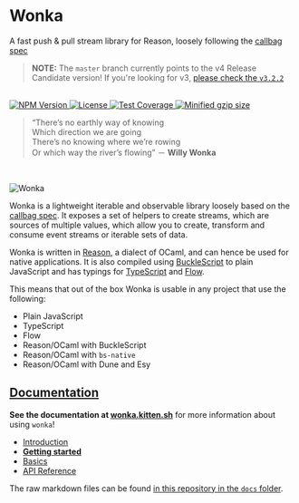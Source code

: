 # Wonka

A fast push & pull stream library for Reason, loosely following the [callbag spec](https://github.com/callbag/callbag)

> **NOTE:** The `master` branch currently points to the v4 Release Candidate version!
> If you're looking for v3, [please check the `v3.2.2`](https://github.com/kitten/wonka/tree/v3.2.2)

<br>
<a href="https://npmjs.com/package/wonka">
  <img alt="NPM Version" src="https://img.shields.io/npm/v/wonka.svg" />
</a>
<a href="https://npmjs.com/package/wonka">
  <img alt="License" src="https://img.shields.io/npm/l/wonka.svg" />
</a>
<a href="https://coveralls.io/github/kitten/wonka?branch=master">
  <img src="https://coveralls.io/repos/github/kitten/wonka/badge.svg?branch=master" alt="Test Coverage" />
</a>
<a href="https://bundlephobia.com/result?p=wonka">
  <img alt="Minified gzip size" src="https://img.shields.io/bundlephobia/minzip/wonka.svg?label=gzip%20size" />
</a>
<br>

> “There’s no earthly way of knowing<br>
> Which direction we are going<br>
> There’s no knowing where we’re rowing<br>
> Or which way the river’s flowing” － **Willy Wonka**

<br>

![Wonka](/docs/wonka.jpg?raw=true)

Wonka is a lightweight iterable and observable library loosely based on
the [callbag spec](https://github.com/callbag/callbag). It exposes a set of helpers to create streams,
which are sources of multiple values, which allow you to create, transform
and consume event streams or iterable sets of data.

Wonka is written in [Reason](https://reasonml.github.io/), a dialect of OCaml, and can hence be used
for native applications. It is also compiled using [BuckleScript](https://bucklescript.github.io) to plain
JavaScript and has typings for [TypeScript](https://www.typescriptlang.org/) and [Flow](https://flow.org/).

This means that out of the box Wonka is usable in any project that use the following:

- Plain JavaScript
- TypeScript
- Flow
- Reason/OCaml with BuckleScript
- Reason/OCaml with `bs-native`
- Reason/OCaml with Dune and Esy

## [Documentation](https://wonka.kitten.sh/)

**See the documentation at [wonka.kitten.sh](https://wonka.kitten.sh)** for more information about using `wonka`!

- [Introduction](https://wonka.kitten.sh/)
- [**Getting started**](https://wonka.kitten.sh/getting-started)
- [Basics](https://wonka.kitten.sh/basics/)
- [API Reference](https://wonka.kitten.sh/api/)

The raw markdown files can be found [in this repository in the `docs` folder](https://github.com/kitten/wonka/tree/master/docs).
